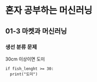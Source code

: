 # 혼자 공부하는 머신러닝

## 01-3 마켓과 머신러닝

### 생선 분류 문제
30cm 이상이면 도미
```PYTHON:01-3
if fish_lenght >= 30:
  print("도미")
```
